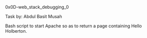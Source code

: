 0x0D-web_stack_debugging_0

Task by:
Abdul Basit Musah

Bash script to start Apache so as to return a page containing Hello Holberton.
